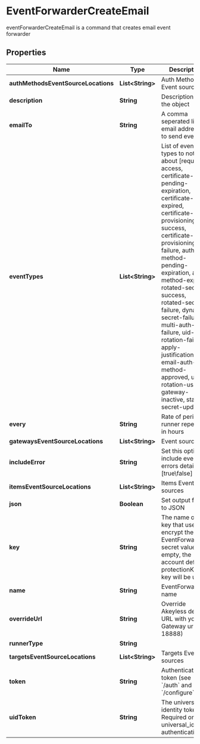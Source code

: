 

# EventForwarderCreateEmail

eventForwarderCreateEmail is a command that creates email event forwarder

## Properties

Name | Type | Description | Notes
------------ | ------------- | ------------- | -------------
**authMethodsEventSourceLocations** | **List&lt;String&gt;** | Auth Method Event sources |  [optional]
**description** | **String** | Description of the object |  [optional]
**emailTo** | **String** | A comma seperated list of email addresses to send event to |  [optional]
**eventTypes** | **List&lt;String&gt;** | List of event types to notify about [request-access, certificate-pending-expiration, certificate-expired, certificate-provisioning-success, certificate-provisioning-failure, auth-method-pending-expiration, auth-method-expired, rotated-secret-success, rotated-secret-failure, dynamic-secret-failure, multi-auth-failure, uid-rotation-failure, apply-justification, email-auth-method-approved, usage, rotation-usage, gateway-inactive, static-secret-updated] |  [optional]
**every** | **String** | Rate of periodic runner repetition in hours |  [optional]
**gatewaysEventSourceLocations** | **List&lt;String&gt;** | Event sources | 
**includeError** | **String** | Set this option to include event errors details [true\\false] |  [optional]
**itemsEventSourceLocations** | **List&lt;String&gt;** | Items Event sources |  [optional]
**json** | **Boolean** | Set output format to JSON |  [optional]
**key** | **String** | The name of a key that used to encrypt the EventForwarder secret value (if empty, the account default protectionKey key will be used) |  [optional]
**name** | **String** | EventForwarder name | 
**overrideUrl** | **String** | Override Akeyless default URL with your Gateway url (port 18888) |  [optional]
**runnerType** | **String** |  | 
**targetsEventSourceLocations** | **List&lt;String&gt;** | Targets Event sources |  [optional]
**token** | **String** | Authentication token (see &#x60;/auth&#x60; and &#x60;/configure&#x60;) |  [optional]
**uidToken** | **String** | The universal identity token, Required only for universal_identity authentication |  [optional]



